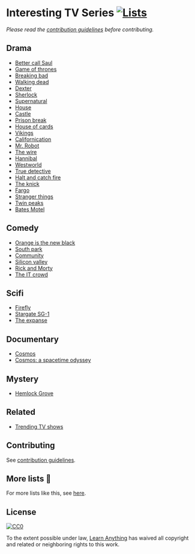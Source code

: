 # Interesting TV Series [![Lists](https://img.shields.io/badge/More%20Lists-📔-blue.svg)](https://github.com/learn-anything/curated-lists#readme)
*Please read the [contribution guidelines](contributing.md#readme) before contributing.*

## Drama
- [Better call Saul](https://trakt.tv/shows/better-call-saul)
- [Game of thrones](https://trakt.tv/shows/game-of-thrones)
- [Breaking bad](https://trakt.tv/shows/breaking-bad)
- [Walking dead](https://trakt.tv/shows/the-walking-dead)
- [Dexter](https://trakt.tv/shows/dexter)
- [Sherlock](https://trakt.tv/shows/sherlock)
- [Supernatural](https://trakt.tv/shows/supernatural)
- [House](https://trakt.tv/shows/house)
- [Castle](https://trakt.tv/shows/castle)
- [Prison break](https://trakt.tv/shows/prison-break)
- [House of cards](https://trakt.tv/shows/house-of-cards)
- [Vikings](https://trakt.tv/shows/vikings)
- [Californication](https://trakt.tv/shows/californication)
- [Mr. Robot](https://trakt.tv/shows/mr-robot)
- [The wire](https://trakt.tv/shows/the-wire)
- [Hannibal](https://trakt.tv/shows/hannibal)
- [Westworld](https://trakt.tv/shows/westworld)
- [True detective](https://trakt.tv/shows/true-detective)
- [Halt and catch fire](https://trakt.tv/shows/halt-and-catch-fire)
- [The knick](https://trakt.tv/shows/the-knick)
- [Fargo](https://trakt.tv/movies/fargo-1996)
- [Stranger things](https://trakt.tv/shows/stranger-things)
- [Twin peaks](https://trakt.tv/shows/twin-peaks)
- [Bates Motel](https://trakt.tv/shows/bates-motel)

## Comedy
- [Orange is the new black](https://trakt.tv/shows/orange-is-the-new-black)
- [South park](https://trakt.tv/shows/south-park)
- [Community](https://trakt.tv/shows/community)
- [Silicon valley](https://trakt.tv/shows/silicon-valley)
- [Rick and Morty](https://trakt.tv/shows/rick-and-morty)
- [The IT crowd](https://trakt.tv/shows/the-it-crowd)

## Scifi
- [Firefly](https://trakt.tv/shows/firefly)
- [Stargate SG-1](https://trakt.tv/shows/stargate-sg-1)
- [The expanse](https://trakt.tv/shows/the-expanse)

## Documentary
- [Cosmos](https://trakt.tv/shows/cosmos)
- [Cosmos: a spacetime odyssey](https://trakt.tv/shows/cosmos-a-spacetime-odyssey)

## Mystery
- [Hemlock Grove](https://trakt.tv/shows/hemlock-grove)

## Related
- [Trending TV shows](https://trakt.tv/shows/trending)

## Contributing
See [contribution guidelines](contributing.md#readme).

## More lists 📝
For more lists like this, see [here](https://github.com/learn-anything/curated-lists#readme).

## License
[![CC0](http://mirrors.creativecommons.org/presskit/buttons/88x31/svg/cc-zero.svg)](https://creativecommons.org/publicdomain/zero/1.0/)

To the extent possible under law, [Learn Anything](https://learn-anything.xyz) has waived all copyright and related or neighboring rights to this work.